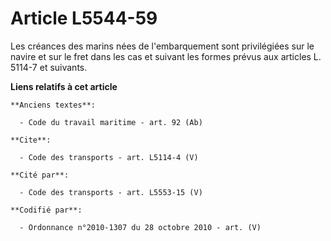 # Article L5544-59

Les créances des marins nées de l'embarquement sont privilégiées sur le navire et sur le fret dans les cas et suivant les
formes prévus aux articles L. 5114-7 et suivants.

**Liens relatifs à cet article**

	**Anciens textes**:

	  - Code du travail maritime - art. 92 (Ab)

	**Cite**:

	  - Code des transports - art. L5114-4 (V)

	**Cité par**:

	  - Code des transports - art. L5553-15 (V)

	**Codifié par**:

	  - Ordonnance n°2010-1307 du 28 octobre 2010 - art. (V)
